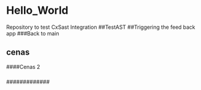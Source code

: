 # Hello_World
Repository to test CxSast Integration
##TestAST
##Triggering the feed back app
###Back to main
## cenas ###
####Cenas 2
#####
############# 
